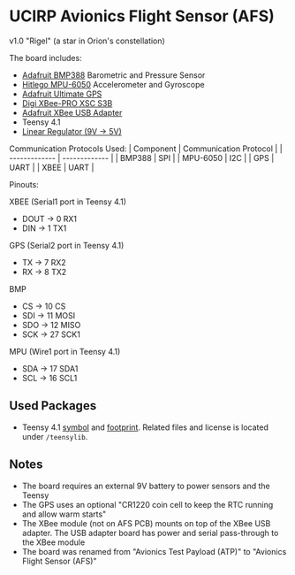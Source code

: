 # UCIRP Avionics Flight Sensor (AFS)
v1.0 "Rigel" (a star in Orion's constellation)

The board includes: 
- [Adafruit BMP388](https://www.amazon.com/Adafruit-BMP388-Precision-Barometric-Altimeter/dp/B07JXYK9ZB) Barometric and Pressure Sensor
- [Hitlego MPU-6050](https://www.amazon.com/HiLetgo-MPU-6050-Accelerometer-Gyroscope-Converter/dp/B01DK83ZYQ/ref=pd_ybh_a_1?_encoding=UTF8&refRID=VTDTAEY02AXR1SPZ293G&th=1) Accelerometer and Gyroscope
- [Adafruit Ultimate GPS](https://www.adafruit.com/product/746#description)
- [Digi XBee-PRO XSC S3B](https://www.mouser.com/ProductDetail/Gravitech/XBee-USB?qs=Vxac6xGyzPnMlpwH9hhfHQ%3D%3D) 
- [Adafruit XBee USB Adapter](https://www.adafruit.com/product/247?gclid=Cj0KCQiA1sucBhDgARIsAFoytUtwdYkYjMLGpFy2WvyzD8O8x4Ewsu3eSLwTMnisukgy84cH7zYznMQaAjZiEALw_wcB)
- Teensy 4.1
- [Linear Regulator (9V -> 5V)](https://www.digikey.com/en/products/detail/stmicroelectronics/L7805CV/585964)

Communication Protocols Used:
| Component  | Communication Protocol | 
| ------------- | ------------- |
| BMP388  | SPI  | 
| MPU-6050  | I2C  |
| GPS  | UART  |
| XBEE  | UART  |


Pinouts:

XBEE (Serial1 port in Teensy 4.1)
- DOUT -> 0  RX1
- DIN  -> 1  TX1

GPS (Serial2 port in Teensy 4.1)
- TX	 -> 7 RX2
- RX	 -> 8 TX2

BMP
- CS	 -> 10 CS
- SDI  -> 11 MOSI
- SDO  -> 12 MISO
- SCK  -> 27 SCK1

MPU (Wire1 port in Teensy 4.1)
- SDA  -> 17 SDA1
- SCL	 -> 16 SCL1



## Used Packages
- Teensy 4.1 [symbol](https://github.com/XenGi/teensy_library) and [footprint](https://github.com/XenGi/teensy.pretty). Related files and license is located under `/teensylib`.


## Notes
- The board requires an external 9V battery to power sensors and the Teensy
- The GPS uses an optional "CR1220 coin cell to keep the RTC running and allow warm starts"
- The XBee module (not on AFS PCB) mounts on top of the XBee USB adapter. The USB adapter board has power and serial pass-through to the XBee module
- The board was renamed from "Avionics Test Payload (ATP)" to "Avionics Flight Sensor (AFS)"
